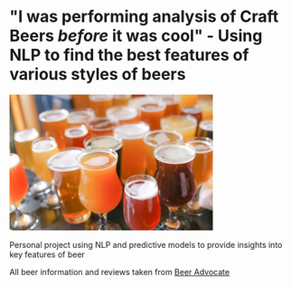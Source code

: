 # "I was performing analysis of Craft Beers <i>before</i> it was cool" - Using NLP to find the best features of various styles of beers

<img src="beers_image.jpeg" width="360" alt="Pictured: What I needed to get through my data cleaning">

Personal project using NLP and predictive models to provide insights into key features of beer

All beer information and reviews taken from [Beer Advocate](www.beeradvocate.com)
